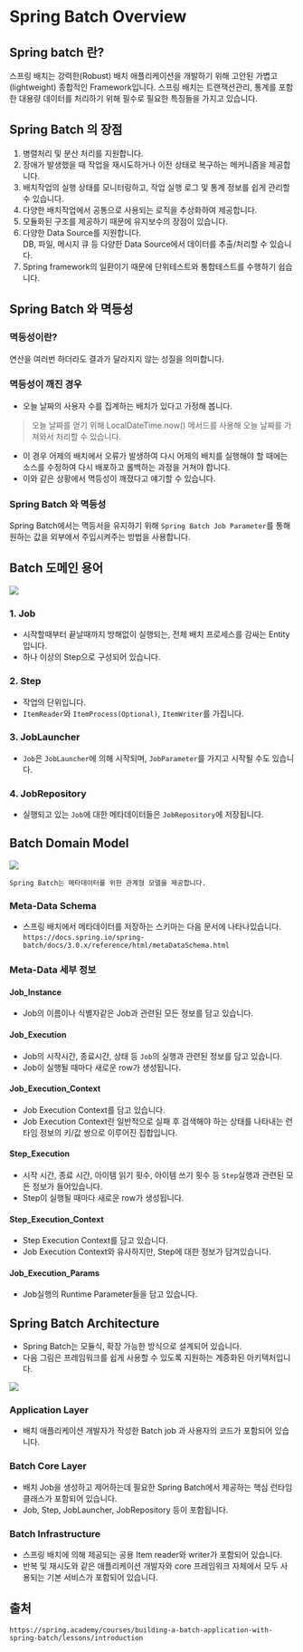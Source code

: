 # Spring Batch Overview

## Spring batch 란?

스프링 배치는 강력한(Robust) 배치 애플리케이션을 개발하기 위해 고안된 가볍고(lightweight) 종합적인 Framework입니다.
스프링 배치는 트랜잭션관리, 통계를 포함한 대용량 데이터를 처리하기 위해 필수로 필요한 특징들을 가지고 있습니다.

## Spring Batch 의 장점

1. 병렬처리 및 분산 처리를 지원합니다.
2. 장애가 발생했을 때 작업을 재시도하거나 이전 상태로 복구하는 메커니즘을 제공합니다.
3. 배치작업의 실행 상태를 모니터링하고, 작업 실행 로그 및 통계 정보를 쉽게 관리할 수 있습니다.
4. 다양한 배치작업에서 공통으로 사용되는 로직을 추상화하여 제공합니다.
5. 모듈화된 구조를 제공하기 때문에 유지보수의 장점이 있습니다.
6. 다양한 Data Source를 지원합니다. <br> DB, 파일, 메시지 큐 등 다양한 Data Source에서 데이터를 추출/처리할 수 있습니다.
7. Spring framework의 일환이기 때문에 단위테스트와 통합테스트를 수행하기 쉽습니다.

## Spring Batch 와 멱등성

### 멱등성이란?

연산을 여러번 하더라도 결과가 달라지지 않는 성질을 의미합니다.

### 멱등성이 깨진 경우

- 오늘 날짜의 사용자 수를 집계하는 배치가 있다고 가정해 봅니다.

> 오늘 날짜를 얻기 위해 LocalDateTime.now() 메서드를 사용해 오늘 날짜를 가져와서 처리할 수 있습니다.

- 이 경우 어제의 배치에서 오류가 발생하여 다시 어제의 배치를 실행해야 할 때에는 소스를 수정하여 다시 배포하고 롤백하는 과정을 거쳐야 합니다.
- 이와 같은 상황에서 멱등성이 깨졌다고 얘기할 수 있습니다.

### Spring Batch 와 멱등성

Spring Batch에서는 멱등서을 유지하기 위해 `Spring Batch Job Parameter`를 통해 원하는 값을 외부에서 주입시켜주는 방법을 사용합니다.

## Batch 도메인 용어

<img src=./resource/11_1_BatchDomain.png>

### 1. Job

- 시작할때부터 끝날때까지 방해없이 실행되는, 전체 배치 프로세스를 감싸는 Entity입니다.
- 하나 이상의 Step으로 구성되어 있습니다.

### 2. Step

- 작업의 단위입니다.
- `ItemReader`와 `ItemProcess(Optional)`, `ItemWriter`를 가집니다.

### 3. JobLauncher

- `Job`은 `JobLauncher`에 의해 시작되며, `JobParameter`를 가지고 시작될 수도 있습니다.

### 4. JobRepository

- 실행되고 있는 `Job`에 대한 메타데이터들은 `JobRepository`에 저장됩니다.

## Batch Domain Model

<img src=./resource/11_2_BatchDomainModel.png>

`Spring Batch는 메타데이터를 위한 관계형 모델을 제공합니다.`

### Meta-Data Schema

- 스프링 배치에서 메타데이터를 저장하는 스키마는 다음 문서에 나타나있습니다.
`https://docs.spring.io/spring-batch/docs/3.0.x/reference/html/metaDataSchema.html`

### Meta-Data 세부 정보

#### Job_Instance

- Job의 이름이나 식별자같은 Job과 관련된 모든 정보를 담고 있습니다.

#### Job_Execution

- Job의 시작시간, 종료시간, 상태 등 `Job`의 실행과 관련된 정보를 담고 있습니다.
- Job이 실행될 때마다 새로운 row가 생성됩니다.

#### Job_Execution_Context

- Job Execution Context를 담고 있습니다.
- Job Execution Context란 일반적으로 실패 후 검색해야 하는 상태를 나타내는 런타임 정보의 키/값 쌍으로 이루어진 집합입니다.

#### Step_Execution

- 시작 시간, 종료 시간, 아이템 읽기 횟수, 아이템 쓰기 횟수 등 `Step`실행과 관련된 모든 정보가 들어있습니다.
- Step이 실행될 때마다 새로운 row가 생성됩니다.

#### Step_Execution_Context

- Step Execution Context를 담고 있습니다.
- Job Execution Context와 유사하지만, Step에 대한 정보가 담겨있습니다.

#### Job_Execution_Params

- Job실행의 Runtime Parameter들을 담고 있습니다.

## Spring Batch Architecture

- Spring Batch는 모듈식, 확장 가능한 방식으로 설계되어 있습니다.
- 다음 그림은 프레임워크를 쉽게 사용할 수 있도록 지원하는 계증화된 아키텍처입니다.

<img src=./resource/11_3_SpringBatchArchitecture.png>

### Application Layer

- 배치 애플리케이션 개발자가 작성한 Batch job 과 사용자의 코드가 포함되어 있습니다.

### Batch Core Layer

- 배치 Job을 생성하고 제어하는데 필요한 Spring Batch에서 제공하는 핵심 런타임 클래스가 포함되어 있습니다.
- Job, Step, JobLauncher, JobRepository 등이 포함됩니다.

### Batch Infrastructure

- 스프링 배치에 의해 제공되는 공용 Item reader와 writer가 포함되어 있습니다.
- 반복 및 재시도와 같은 애플리케이션 개발자와 core 프레임워크 자체에서 모두 사용되는 기본 서비스가 포함되어 있습니다.

## 출처

`https://spring.academy/courses/building-a-batch-application-with-spring-batch/lessons/introduction`
